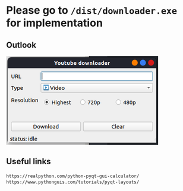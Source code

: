 # Please go to **`/dist/downloader.exe`** for implementation

## Outlook

![image](image/oulook.png)

## Useful links

```
https://realpython.com/python-pyqt-gui-calculator/
https://www.pythonguis.com/tutorials/pyqt-layouts/

```